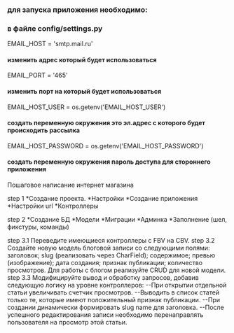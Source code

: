 ### для запуска приложения необходимо:
### в файле config/settings.py

EMAIL_HOST = 'smtp.mail.ru'
#### изменить адрес который будет использоваться

EMAIL_PORT = '465'                                      
#### изменить порт на который будет использоваться

EMAIL_HOST_USER = os.getenv('EMAIL_HOST_USER')
#### создать переменную окружения это эл.адрес с которого будет происходить рассылка

EMAIL_HOST_PASSWORD = os.getenv('EMAIL_HOST_PASSWORD')  
#### создать переменную окружения пароль доступа для стороннего приложения  



Пошаговое написание интернет магазина

step 1 *Создание проекта. 
       *Настройки
       *Создание приложения
       *Настройки url
       *Контроллеры

step 2 *Создание БД
       *Модели
       *Миграции
       *Админка
       *Заполнение (шел, фикстуры, команды)

step 3.1 Переведите имеющиеся контроллеры с FBV на CBV.
step 3.2 Создайте новую модель блоговой записи со следующими полями:
    заголовок;
    slug (реализовать через CharField);
    содержимое;
    превью (изображение);
    дата создания;
    признак публикации;
    количество просмотров.
Для работы с блогом реализуйте CRUD для новой модели.
step 3.3 Модифицируйте вывод и обработку запросов, добавив следующую логику на 
         уровне контроллеров:
         --При открытии отдельной статьи увеличивать счетчик просмотров.
         --Выводить в список статей только те, которые имеют положительный признак публикации.
         --При создании динамически формировать slug name для заголовка.
         --После успешного редактирования записи необходимо перенаправлять 
           пользователя на просмотр этой статьи.
        
